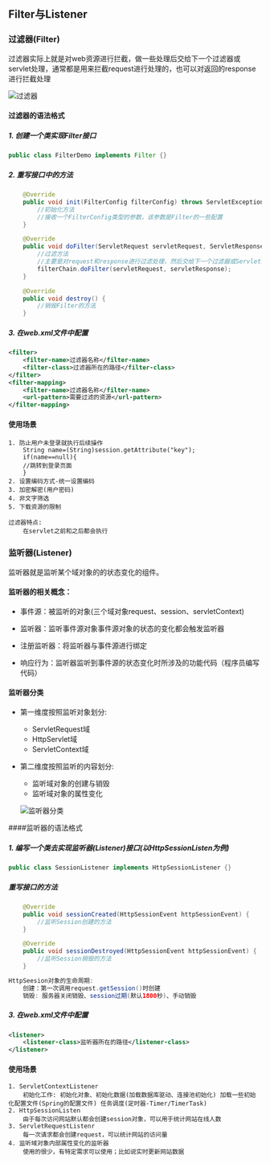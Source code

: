 ## Filter与Listener

### 过滤器(Filter)

过滤器实际上就是对web资源进行拦截，做一些处理后交给下一个过滤器或servlet处理，通常都是用来拦截request进行处理的，也可以对返回的response进行拦截处理

![过滤器](/images/a1.png)

#### 过滤器的语法格式

##### 1. 创建一个类实现Filter接口

```java
public class FilterDemo implements Filter {}
```

##### 2. 重写接口中的方法

```java
    @Override
    public void init(FilterConfig filterConfig) throws ServletException {
        //初始化方法
        //接收一个FilterConfig类型的参数，该参数是Filter的一些配置
    }

    @Override
    public void doFilter(ServletRequest servletRequest, ServletResponse servletResponse, FilterChain filterChain) throws IOException, ServletException {
        //过滤方法
        //主要是对request和response进行过滤处理，然后交给下一个过滤器或Servlet处理
        filterChain.doFilter(servletRequest, servletResponse);
    }

    @Override
    public void destroy() {
        //销毁Filter的方法
    }
```

##### 3. 在web.xml文件中配置

```xml
<filter>
    <filter-name>过滤器名称</filter-name>
    <filter-class>过滤器所在的路径</filter-class>
</filter>
<filter-mapping>
    <filter-name>过滤器名称</filter-name>
    <url-pattern>需要过滤的资源</url-pattern>
</filter-mapping>
```

#### 使用场景

```
1. 防止用户未登录就执行后续操作
	String name=(String)session.getAttribute("key");
    if(name==null){
    //跳转到登录页面
    }
2. 设置编码方式-统一设置编码
3. 加密解密(用户密码)
4. 非文字筛选
5. 下载资源的限制

过滤器特点:
	在servlet之前和之后都会执行
```

### 监听器(Listener)

监听器就是监听某个域对象的的状态变化的组件。

#### 监听器的相关概念：

- 事件源：被监听的对象(三个域对象request、session、servletContext)


- 监听器：监听事件源对象事件源对象的状态的变化都会触发监听器
- 注册监听器：将监听器与事件源进行绑定
- 响应行为：监听器监听到事件源的状态变化时所涉及的功能代码（程序员编写代码）

#### 监听器分类

- 第一维度按照监听对象划分:

  - ServletRequest域
  - HttpServlet域
  - ServletContext域

- 第二维度按照监听的内容划分:

  - 监听域对象的创建与销毁
  - 监听域对象的属性变化

  ![监听器分类](/images/a2.png)

####监听器的语法格式

##### 1. 编写一个类去实现监听器(Listener)接口(以HttpSessionListen为例)

```java
public class SessionListener implements HttpSessionListener {}
```

##### 重写接口的方法

```java
	@Override
    public void sessionCreated(HttpSessionEvent httpSessionEvent) {
        //监听Session创建的方法
    }

    @Override
    public void sessionDestroyed(HttpSessionEvent httpSessionEvent) {
        //监听Session销毁的方法
    }

HttpSeesion对象的生命周期:
	创建：第一次调用request.getSession()时创建
	销毁: 服务器关闭销毁、session过期(默认1800秒)、手动销毁
```

##### 3. 在web.xml文件中配置

```xml
<listener>
	<listener-class>监听器所在的路径</listener-class>
</listener>
```

#### 使用场景

```
1. ServletContextListener
	初始化工作: 初始化对象、初始化数据(加载数据库驱动、连接池初始化) 加载一些初始化配置文件(Spring的配置文件) 任务调度(定时器-Timer/TimerTask)
2. HttpSessionListen
	由于每次访问网站默认都会创建session对象，可以用于统计网站在线人数
3. ServletRequestListenr
	每一次请求都会创建request，可以统计网站的访问量
4. 监听域对象内部属性变化的监听器
	使用的很少，有特定需求可以使用；比如说实时更新网站数据
```

